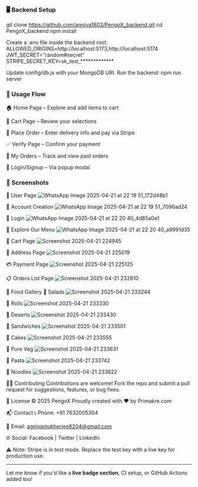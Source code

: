### 🖥️ Backend Setup
git clone https://github.com/agniva1803/PengoX_backend.git
cd PengoX_backend
npm install

Create a .env file inside the backend root:
ALLOWED_ORIGINS=http://localhost:5173,http://localhost:5174
JWT_SECRET="random#secret"
STRIPE_SECRET_KEY=sk_test_*************

Update config/db.js with your MongoDB URI.
Run the backend:
npm run server

### 🧪 Usage Flow
🏠 Home Page – Explore and add items to cart

🛒 Cart Page – Review your selections

🏡 Place Order – Enter delivery info and pay via Stripe

✅ Verify Page – Confirm your payment

📜 My Orders – Track and view past orders

🔐 Login/Signup – Via popup modal

### 📸 Screenshots

🧑 User Page
![WhatsApp Image 2025-04-21 at 22 19 51_172d48b1](https://github.com/user-attachments/assets/37e86c0d-d14a-420e-8e79-7f84d39688f4)


📝 Account Creation
![WhatsApp Image 2025-04-21 at 22 19 51_7096ad24](https://github.com/user-attachments/assets/e69a7e57-6ca8-42c4-af67-93ffac79371c)



🔐 Login
![WhatsApp Image 2025-04-21 at 22 20 40_4d85a0e1](https://github.com/user-attachments/assets/6dbf55c7-7ec6-4c9a-a864-7458d4b003c4)


📂 Explore Our Menu
![WhatsApp Image 2025-04-21 at 22 20 40_a9991d35](https://github.com/user-attachments/assets/3ff95005-0da6-4e1c-931b-ad9f29cca4de)



🛒 Cart Page
![Screenshot 2025-04-21 224945](https://github.com/user-attachments/assets/cf3518c8-560a-4a4c-8ea0-a4c866df28c3)



🏡 Address Page
![Screenshot 2025-04-21 225019](https://github.com/user-attachments/assets/b5707a1b-b459-4f2c-81e5-bec3409127e0)



💳 Payment Page
![Screenshot 2025-04-21 225125](https://github.com/user-attachments/assets/db159773-ca34-4ac5-a61b-ef2d6332e9e4)




📋 Orders List Page
![Screenshot 2025-04-21 232810](https://github.com/user-attachments/assets/03f4f33e-959c-4ae1-b3fa-70eaec80b7f4)


🍱 Food Gallery
🥗 Salads
![Screenshot 2025-04-21 233244](https://github.com/user-attachments/assets/f2d62f09-cbd6-4200-b901-0ff001addd9b)



🌯 Rolls
![Screenshot 2025-04-21 233330](https://github.com/user-attachments/assets/6cc5ab61-9aeb-40ae-a664-96fc17941ace)



🍨 Deserts
![Screenshot 2025-04-21 233430](https://github.com/user-attachments/assets/cd9b472d-55cd-409b-8413-6d961a15e2a0)



🥪 Sandwiches
![Screenshot 2025-04-21 233501](https://github.com/user-attachments/assets/0e573c75-7d6b-4278-aa3d-ed0034af1221)



🎂 Cakes
![Screenshot 2025-04-21 233555](https://github.com/user-attachments/assets/82d33ac3-e89b-4804-82b5-8ede0b2c4923)



🥬 Pure Veg
![Screenshot 2025-04-21 233631](https://github.com/user-attachments/assets/4873c972-7cc7-4126-af7b-5c90f42f28db)



🍝 Pasta
![Screenshot 2025-04-21 233742](https://github.com/user-attachments/assets/c3852bca-3774-4e11-9b19-32b3e5cba820)


🍜 Noodles
![Screenshot 2025-04-21 233822](https://github.com/user-attachments/assets/88b53f4c-3d71-477f-ba76-fac2bba52c95)


🧑‍💻 Contributing
Contributions are welcome!
Fork the repo and submit a pull request for suggestions, features, or bug fixes.

📄 License
© 2025 PengoX
Proudly created with ❤️ by Primakre.com

📬 Contact
📞 Phone: +91 7632005304

📧 Email: agnivamukherjee8204@gmail.com

🌐 Social: Facebook | Twitter | LinkedIn


⚠️ Note: Stripe is in test mode. Replace the test key with a live key for production use.

---

Let me know if you'd like a **live badge section**, CI setup, or GitHub Actions added too!

